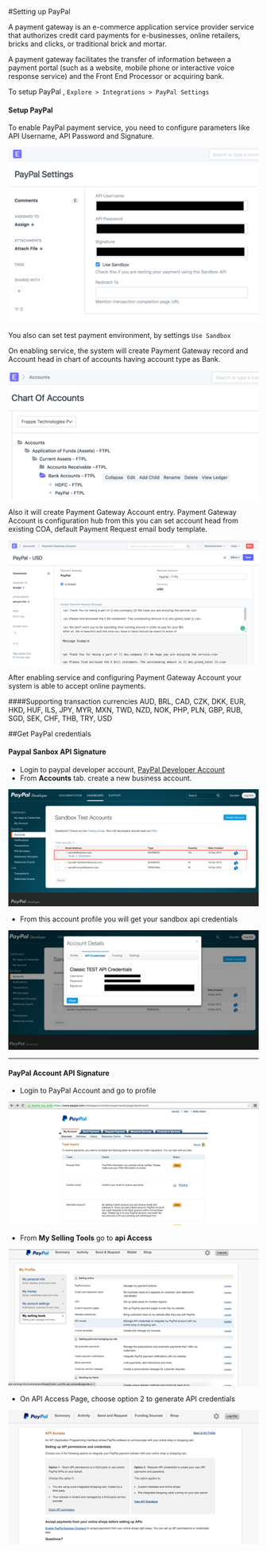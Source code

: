 <!-- add-breadcrumbs -->
#Setting up PayPal

A payment gateway is an e-commerce application service provider service that authorizes credit card payments for e-businesses, online retailers, bricks and clicks, or traditional brick and mortar.

A payment gateway facilitates the transfer of information between a payment portal (such as a website, mobile phone or interactive voice response service) and the Front End Processor or acquiring bank.

To setup PayPal ,
`Explore > Integrations > PayPal Settings`

#### Setup  PayPal

To enable PayPal payment service, you need to configure parameters like API Username, API Password and Signature.

<img class="screenshot" alt="PayPal Settings" src="../assets/integrations/paypal_settings.png">

You also can set test payment environment, by settings `Use Sandbox`

On enabling service, the system will create Payment Gateway record and Account head in chart of accounts having account type as Bank.

<img class="screenshot" alt="PayPal COA" src="../assets/integrations/paypal_coa.png">

Also it will create Payment Gateway Account entry. Payment Gateway Account is configuration hub from this you can set account head from existing COA, default Payment Request email body template.

<img class="screenshot" alt="Payment Gateway Account" src="../assets/integrations/payment_gateway_account_paypal.png">

After enabling service and configuring Payment Gateway Account your system is able to accept online payments.

####Supporting transaction currencies
AUD, BRL, CAD, CZK, DKK, EUR, HKD, HUF, ILS, JPY, MYR, MXN, TWD, NZD, NOK, PHP, PLN, GBP, RUB, SGD, SEK, CHF, THB, TRY, USD

##Get PayPal credentials

#### Paypal Sanbox API Signature
 - Login to paypal developer account, <a href="https://developer.paypal.com/">PayPal Developer Account</a>
 - From **Accounts** tab. create a new business account.
<img class="screenshot" alt="Payment Request" src="../assets/integrations/setup-sanbox-1.png">
 
 - From this account profile you will get your sandbox api credentials
<img class="screenshot" alt="Payment Request" src="../assets/integrations/sanbox-credentials.png">


---

#### PayPal Account API Signature
 - Login to PayPal Account and go to profile
<img class="screenshot" alt="Payment Request" src="../assets/integrations/api-step-1.png">

 - From **My Selling Tools** go to **api Access**
<img class="screenshot" alt="Payment Request" src="../assets/integrations/api-step-2.png">

 - On API Access Page, choose option 2 to generate API credentials
<img class="screenshot" alt="Payment Request" src="../assets/integrations/api-step-3.png">
